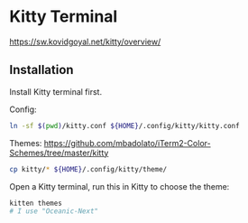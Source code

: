 # Kitty Terminal

https://sw.kovidgoyal.net/kitty/overview/


## Installation

Install Kitty terminal first.

Config:

```bash
ln -sf $(pwd)/kitty.conf ${HOME}/.config/kitty/kitty.conf
```

Themes:
https://github.com/mbadolato/iTerm2-Color-Schemes/tree/master/kitty

```bash
cp kitty/* ${HOME}/.config/kitty/theme/
```

Open a Kitty terminal, run this in Kitty to choose the theme:
```bash
kitten themes
# I use "Oceanic-Next"
```
